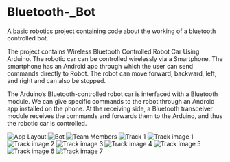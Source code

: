 # Bluetooth-_Bot
A basic robotics project containing code about the working of a bluetooth controlled bot. 

The project contains Wireless Bluetooth Controlled Robot Car Using Arduino. The robotic car can be controlled wirelessly via a Smartphone. The smartphone has an Android app through which the user can send commands directly to Robot. The robot can move forward, backward, left, and right and can also be stopped.

The Arduino’s Bluetooth-controlled robot car is interfaced with a Bluetooth module. We can give specific commands to the robot through an Android app installed on the phone. At the receiving side, a Bluetooth transceiver module receives the commands and forwards them to the Arduino, and thus the robotic car is controlled.


![App Layout](https://user-images.githubusercontent.com/73869250/132138094-129c6789-e6e9-4858-b59a-8b4984bd14e3.jpg)
![Bot](https://user-images.githubusercontent.com/73869250/132138103-89aacfe6-44ea-4a7b-886a-248e0e650099.jpg)
![Team Members](https://user-images.githubusercontent.com/73869250/132138106-abf52511-3541-41aa-8ea9-e5294d58bb05.jpg)
![Track 1](https://user-images.githubusercontent.com/73869250/132138107-2a4aa0ac-9ce4-4403-80e7-e980f26b0b4a.png)
![Track image 1](https://user-images.githubusercontent.com/73869250/132138109-22dc4da8-31e4-4d5e-bafa-d163a0bddb20.png)
![Track image 2](https://user-images.githubusercontent.com/73869250/132138117-7141c7b6-e997-49cc-a7e2-2c224f150236.png)
![Track image 3](https://user-images.githubusercontent.com/73869250/132138121-3fc8751c-a888-4ff4-b5cd-5440a38ff75c.png)
![Track image 4](https://user-images.githubusercontent.com/73869250/132138123-16b29326-cf71-4444-92a6-34d2f7a4a5b3.png)
![Track image 5](https://user-images.githubusercontent.com/73869250/132138130-682d1a64-303c-45a6-8b0e-8ca1ccb0e7f3.png)
![Track image 6](https://user-images.githubusercontent.com/73869250/132138133-c805b621-4c9c-4605-95b7-ef5da6ce51ff.png)
![Track image 7](https://user-images.githubusercontent.com/73869250/132138141-d747dc1d-5ff5-46ec-b0cb-cde1dd3dcfbe.png)

